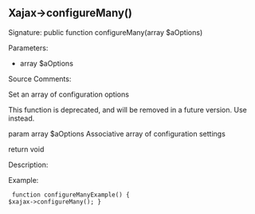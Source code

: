 ## Xajax->configureMany()

Signature: public function configureMany(array $aOptions)

Parameters:

* array $aOptions




Source Comments:

Set an array of configuration options



This function is deprecated, and will be removed in a future version. Use <setOptions> instead.



param array 		$aOptions			Associative array of configuration settings



return void



Description:


Example:
<code><pre>
function configureManyExample()
{
	$xajax->configureMany();
}
</pre></code>